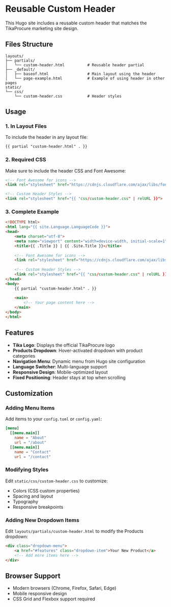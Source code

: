 # Reusable Custom Header

This Hugo site includes a reusable custom header that matches the TikaProcure marketing site design.

## Files Structure

```
layouts/
├── partials/
│   └── custom-header.html          # Reusable header partial
├── _default/
│   ├── baseof.html                 # Main layout using the header
│   └── page-example.html           # Example of using header in other pages
static/
└── css/
    └── custom-header.css           # Header styles
```

## Usage

### 1. In Layout Files

To include the header in any layout file:

```html
{{ partial "custom-header.html" . }}
```

### 2. Required CSS

Make sure to include the header CSS and Font Awesome:

```html
<!-- Font Awesome for icons -->
<link rel="stylesheet" href="https://cdnjs.cloudflare.com/ajax/libs/font-awesome/5.15.4/css/all.min.css">

<!-- Custom Header Styles -->
<link rel="stylesheet" href="{{ "css/custom-header.css" | relURL }}">
```

### 3. Complete Example

```html
<!DOCTYPE html>
<html lang="{{ site.Language.LanguageCode }}">
<head>
    <meta charset="utf-8">
    <meta name="viewport" content="width=device-width, initial-scale=1">
    <title>{{ .Title }} | {{ .Site.Title }}</title>
    
    <!-- Font Awesome for icons -->
    <link rel="stylesheet" href="https://cdnjs.cloudflare.com/ajax/libs/font-awesome/5.15.4/css/all.min.css">
    
    <!-- Custom Header Styles -->
    <link rel="stylesheet" href="{{ "css/custom-header.css" | relURL }}">
</head>
<body>
    {{ partial "custom-header.html" . }}
    
    <main>
        <!-- Your page content here -->
    </main>
</body>
</html>
```

## Features

- **Tika Logo**: Displays the official TikaProcure logo
- **Products Dropdown**: Hover-activated dropdown with product categories
- **Navigation Menu**: Dynamic menu from Hugo site configuration
- **Language Switcher**: Multi-language support
- **Responsive Design**: Mobile-optimized layout
- **Fixed Positioning**: Header stays at top when scrolling

## Customization

### Adding Menu Items

Add items to your `config.toml` or `config.yaml`:

```toml
[menu]
  [[menu.main]]
    name = "About"
    url = "/about"
  [[menu.main]]
    name = "Contact"
    url = "/contact"
```

### Modifying Styles

Edit `static/css/custom-header.css` to customize:
- Colors (CSS custom properties)
- Spacing and layout
- Typography
- Responsive breakpoints

### Adding New Dropdown Items

Edit `layouts/partials/custom-header.html` to modify the Products dropdown:

```html
<div class="dropdown-menu">
    <a href="#features" class="dropdown-item">Your New Product</a>
    <!-- Add more items here -->
</div>
```

## Browser Support

- Modern browsers (Chrome, Firefox, Safari, Edge)
- Mobile responsive design
- CSS Grid and Flexbox support required
